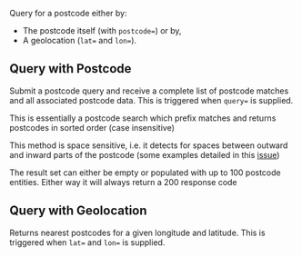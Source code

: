 Query for a postcode either by:

- The postcode itself (with `postcode=`) or by,
- A geolocation (`lat=` and `lon=`).

## Query with Postcode

Submit a postcode query and receive a complete list of postcode matches and all associated postcode data. This is triggered when `query=` is supplied.

This is essentially a postcode search which prefix matches and returns postcodes in sorted order (case insensitive)

This method is space sensitive, i.e. it detects for spaces between outward and inward parts of the postcode (some examples detailed in this [issue](https://github.com/ideal-postcodes/postcodes.io/issues/44))

The result set can either be empty or populated with up to 100 postcode entities. Either way it will always return a 200 response code

## Query with Geolocation

Returns nearest postcodes for a given longitude and latitude. This is triggered when `lat=` and `lon=` is supplied.
